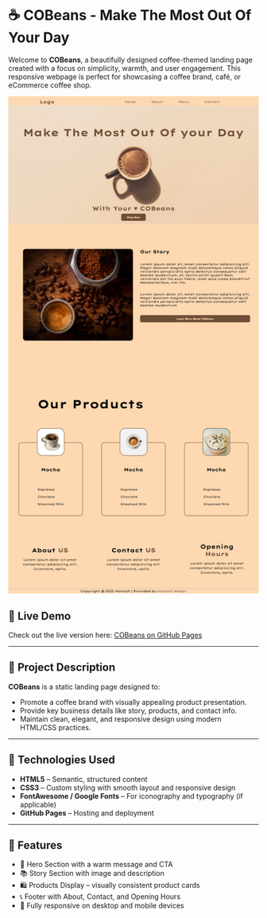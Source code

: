 # ☕ COBeans - Make The Most Out Of Your Day

Welcome to **COBeans**, a beautifully designed coffee-themed landing page created with a focus on simplicity, warmth, and user engagement. This responsive webpage is perfect for showcasing a coffee brand, café, or eCommerce coffee shop.

![Screenshot](/Images/Full_ScreenShot.png)

## 🚀 Live Demo

Check out the live version here: [COBeans on GitHub Pages](https://hamzawaqar82.github.io/COBeans/)

---

## 📄 Project Description

**COBeans** is a static landing page designed to:
- Promote a coffee brand with visually appealing product presentation.
- Provide key business details like story, products, and contact info.
- Maintain clean, elegant, and responsive design using modern HTML/CSS practices.

---

## 🔧 Technologies Used

- **HTML5** – Semantic, structured content
- **CSS3** – Custom styling with smooth layout and responsive design
- **FontAwesome / Google Fonts** – For iconography and typography (if applicable)
- **GitHub Pages** – Hosting and deployment

---

## 📸 Features

- 🍫 Hero Section with a warm message and CTA
- 📚 Story Section with image and description
- 🛍️ Products Display – visually consistent product cards
- 📞 Footer with About, Contact, and Opening Hours
- 📱 Fully responsive on desktop and mobile devices

